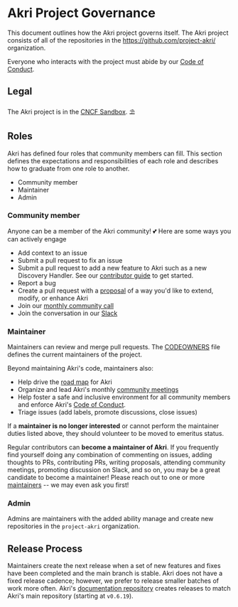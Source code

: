 # Akri Project Governance

This document outlines how the Akri project governs itself. The Akri project
consists of all of the repositories in the https://github.com/project-akri/
organization. 

Everyone who interacts with the project must abide by our [Code of Conduct](./CODE_OF_CONDUCT.md). 

## Legal

The Akri project is in the [CNCF Sandbox](https://www.cncf.io/sandbox-projects/). ⛱

## Roles

Akri has defined four roles that community members can fill. This section
defines the expectations and responsibilities of each role and describes how to
graduate from one role to another.
* Community member
* Maintainer
* Admin

### Community member
Anyone can be a member of the Akri community! :two_hearts: Here are some ways
you can actively engage
- Add context to an issue 
- Submit a pull request to fix an issue
- Submit a pull request to add a new feature to Akri such as a new Discovery
  Handler. See our [contributor
  guide](https://docs.akri.sh/community/contributing) to get started.
- Report a bug
- Create a pull request with a
  [proposal](https://github.com/project-akri/akri-docs/tree/main/proposals) of a way
  you'd like to extend, modify, or enhance Akri
- Join our [monthly community call](https://hackmd.io/@akri/S1GKJidJd)
- Join the conversation in our
  [Slack](https://kubernetes.slack.com/messages/akri)

### Maintainer
Maintainers can review and merge pull requests. The [CODEOWNERS](./CODEOWNERS)
file defines the current maintainers of the project.

Beyond maintaining Akri's code, maintainers also:
- Help drive the [road map](https://docs.akri.sh/community/roadmap) for Akri
- Organize and lead Akri's monthly [community
  meetings](https://hackmd.io/@akri/S1GKJidJd)
- Help foster a safe and inclusive environment for all community members and
  enforce Akri's [Code of Conduct](CODE_OF_CONDUCT.md).
- Triage issues (add labels, promote discussions, close issues)

If a **maintainer is no longer interested** or cannot perform the maintainer duties
listed above, they should volunteer to be moved to emeritus status.

Regular contributors can **become a maintainer of Akri**. If you frequently find
yourself doing any combination of commenting on issues, adding thoughts to PRs,
contributing PRs, writing proposals, attending community meetings, promoting
discussion on Slack, and so on, you may be a great candidate to become a
maintainer! Please reach out to one or more [maintainers](./CODEOWNERS) -- we
may even ask you first!

### Admin
Admins are maintainers with the added ability manage and create new repositories
in the `project-akri` organization.

## Release Process

Maintainers create the next release when a set of new features and fixes have
been completed and the main branch is stable. Akri does not have a fixed release
cadence; however, we prefer to release smaller batches of work more often.
Akri's [documentation
repository](https://github.com/project-akri/akri-docs/tree/main/proposals) creates
releases to match Akri's main repository (starting at `v0.6.19`).